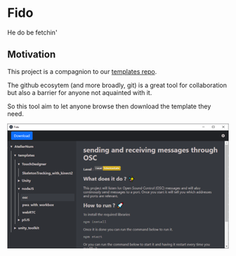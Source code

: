 # Fido

He do be fetchin'

## Motivation

This project is a compagnion to our [templates repo](https://github.com/AtelierNum/templates).

The github ecosytem (and more broadly, git) is a great tool for collaboration but also a barrier for anyone not aquainted with it.

So this tool aim to let anyone browse then download the template they need.

![](/docs/screenshot.png)
